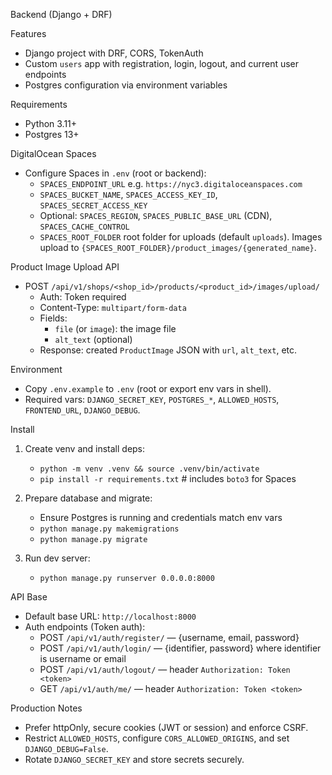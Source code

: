 Backend (Django + DRF)

Features
- Django project with DRF, CORS, TokenAuth
- Custom `users` app with registration, login, logout, and current user endpoints
- Postgres configuration via environment variables

Requirements
- Python 3.11+
- Postgres 13+

DigitalOcean Spaces
- Configure Spaces in `.env` (root or backend):
  - `SPACES_ENDPOINT_URL` e.g. `https://nyc3.digitaloceanspaces.com`
  - `SPACES_BUCKET_NAME`, `SPACES_ACCESS_KEY_ID`, `SPACES_SECRET_ACCESS_KEY`
  - Optional: `SPACES_REGION`, `SPACES_PUBLIC_BASE_URL` (CDN), `SPACES_CACHE_CONTROL`
  - `SPACES_ROOT_FOLDER` root folder for uploads (default `uploads`). Images upload to `{SPACES_ROOT_FOLDER}/product_images/{generated_name}`.

Product Image Upload API
- POST `/api/v1/shops/<shop_id>/products/<product_id>/images/upload/`
  - Auth: Token required
  - Content-Type: `multipart/form-data`
  - Fields:
    - `file` (or `image`): the image file
    - `alt_text` (optional)
  - Response: created `ProductImage` JSON with `url`, `alt_text`, etc.

Environment
- Copy `.env.example` to `.env` (root or export env vars in shell).
- Required vars: `DJANGO_SECRET_KEY`, `POSTGRES_*`, `ALLOWED_HOSTS`, `FRONTEND_URL`, `DJANGO_DEBUG`.

Install
1) Create venv and install deps:
   - `python -m venv .venv && source .venv/bin/activate`
   - `pip install -r requirements.txt`  # includes `boto3` for Spaces

2) Prepare database and migrate:
   - Ensure Postgres is running and credentials match env vars
   - `python manage.py makemigrations`
   - `python manage.py migrate`

3) Run dev server:
   - `python manage.py runserver 0.0.0.0:8000`

API Base
- Default base URL: `http://localhost:8000`
- Auth endpoints (Token auth):
  - POST `/api/v1/auth/register/` — {username, email, password}
  - POST `/api/v1/auth/login/` — {identifier, password} where identifier is username or email
  - POST `/api/v1/auth/logout/` — header `Authorization: Token <token>`
  - GET  `/api/v1/auth/me/` — header `Authorization: Token <token>`

Production Notes
- Prefer httpOnly, secure cookies (JWT or session) and enforce CSRF.
- Restrict `ALLOWED_HOSTS`, configure `CORS_ALLOWED_ORIGINS`, and set `DJANGO_DEBUG=False`.
- Rotate `DJANGO_SECRET_KEY` and store secrets securely.

